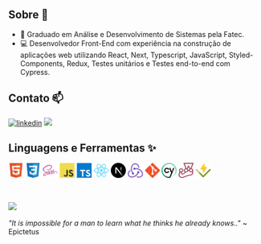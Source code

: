 ## Sobre 👋
- 📝 Graduado em Análise e Desenvolvimento de Sistemas pela Fatec.
- 💻  Desenvolvedor Front-End com experiência na construção de aplicações web utilizando React, Next, Typescript, JavaScript, Styled-Components, Redux, Testes unitários e Testes end-to-end com Cypress.<br>

## Contato 📫
<a href="https://www.linkedin.com/in/jean-silva-ab2272200" target="_blank"><img alt="linkedin" src="https://img.shields.io/badge/LinkedIn-0077B5?style=for-the-badge&logo=linkedin&logoColor=white"></img></a>
<a href="mailto:jean.luca.dev@outlook.com" target="_blank"><img src="https://img.shields.io/badge/Microsoft_Outlook-0078D4?style=for-the-badge&logo=microsoft-outlook&logoColor=white"></img></a>

## Linguagens e Ferramentas ✨
<div>
  <img align="center" alt="Html" height="30" src="https://github.com/devicons/devicon/blob/master/icons/html5/html5-original.svg">
  <img align="center" alt="css3" height="30" src="https://github.com/devicons/devicon/blob/master/icons/css3/css3-original.svg">
  <img align="center" alt="sass" height="30" src="https://github.com/devicons/devicon/blob/master/icons/sass/sass-original.svg">
  <img align="center" alt="javascript" height="30" src="https://github.com/devicons/devicon/blob/master/icons/javascript/javascript-original.svg">  
  <img align="center" alt="javascript" height="30" src="https://github.com/devicons/devicon/blob/master/icons/typescript/typescript-original.svg">
  <img align="center" alt="React" height="30" src="https://github.com/devicons/devicon/blob/master/icons/react/react-original.svg">
  <img align="center" alt="git" height="30" src="https://github.com/devicons/devicon/blob/master/icons/nextjs/nextjs-original.svg">
  <img align="center" alt="git" height="30" src="https://github.com/devicons/devicon/blob/master/icons/redux/redux-original.svg">
  <img align="center" alt="git" height="30" src="https://github.com/devicons/devicon/blob/master/icons/git/git-original.svg">  
  <img align="center" alt="git" height="30" src="https://github.com/devicons/devicon/blob/master/icons/cypressio/cypressio-original.svg">
  <img align="center" alt="git" height="30" src="https://github.com/devicons/devicon/blob/master/icons/jest/jest-plain.svg"> 
  <img align="center" alt="git" height="30" src="https://github.com/devicons/devicon/blob/master/icons/vitest/vitest-original.svg"> 
</div>
<br>
<br>
  
<p>
  <img height="160" src="https://github-readme-stats-anuraghazra1.vercel.app/api/top-langs/?username=JeanLuca999&layout=compact&theme=radical&langs_count=8" />
</p>

<p>
  <em>"It is impossible for a man to learn what he thinks he already knows.."</em> ~  Epictetus
</p>
<!--
**JeanLuca999/JeanLuca999** is a ✨ _special_ ✨ repository because its `README.md` (this file) appears on your GitHub profile.

Here are some ideas to get you started:

- 🔭 I’m currently working on ...
- 🌱 I’m currently learning ...
- 👯 I’m looking to collaborate on ...
- 🤔 I’m looking for help with ...
- 💬 Ask me about ...
- 📫 How to reach me: ...
- 😄 Pronouns: ...
- ⚡ Fun fact: ...
-->
